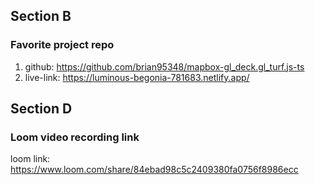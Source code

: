 
## Section B

### Favorite project repo

1. github: https://github.com/brian95348/mapbox-gl_deck.gl_turf.js-ts
2. live-link: https://luminous-begonia-781683.netlify.app/

## Section D

### Loom video recording link

loom link: https://www.loom.com/share/84ebad98c5c2409380fa0756f8986ecc